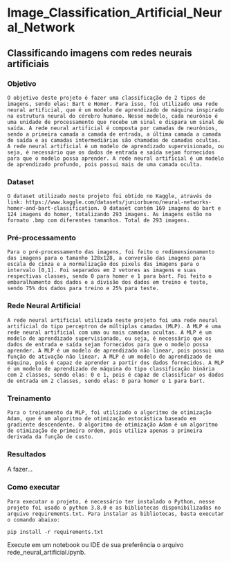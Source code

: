 # Image_Classification_Artificial_Neural_Network

## Classificando imagens com redes neurais artificiais

### Objetivo

    O objetivo deste projeto é fazer uma classificação de 2 tipos de imagens, sendo elas: Bart e Homer. Para isso, foi utilizado uma rede neural artificial, que é um modelo de aprendizado de máquina inspirado na estrutura neural do cérebro humano. Nesse modelo, cada neurônio é uma unidade de processamento que recebe um sinal e dispara um sinal de saída. A rede neural artificial é composta por camadas de neurônios, sendo a primeira camada a camada de entrada, a última camada a camada de saída e as camadas intermediárias são chamadas de camadas ocultas. A rede neural artificial é um modelo de aprendizado supervisionado, ou seja, é necessário que os dados de entrada e saída sejam fornecidos para que o modelo possa aprender. A rede neural artificial é um modelo de aprendizado profundo, pois possui mais de uma camada oculta.

### Dataset

    O dataset utilizado neste projeto foi obtido no Kaggle, através do link: https://www.kaggle.com/datasets/juniorbueno/neural-networks-homer-and-bart-classification. O dataset contém 169 imagens do bart e 124 imagens do homer, totalizando 293 imagens. As imagens estão no formato .bmp com diferentes tamanhos. Total de 293 imagens.

### Pré-processamento

    Para o pré-processamento das imagens, foi feito o redimensionamento das imagens para o tamanho 128x128, a conversão das imagens para escala de cinza e a normalização dos pixels das imagens para o intervalo [0,1]. Foi separados em 2 vetores as imagens e suas respectivas classes, sendo 0 para homer e 1 para bart. Foi feito o embaralhamento dos dados e a divisão dos dados em treino e teste, sendo 75% dos dados para treino e 25% para teste.

### Rede Neural Artificial

    A rede neural artificial utilizada neste projeto foi uma rede neural artificial do tipo perceptron de múltiplas camadas (MLP). A MLP é uma rede neural artificial com uma ou mais camadas ocultas. A MLP é um modelo de aprendizado supervisionado, ou seja, é necessário que os dados de entrada e saída sejam fornecidos para que o modelo possa aprender. A MLP é um modelo de aprendizado não linear, pois possui uma função de ativação não linear. A MLP é um modelo de aprendizado de máquina, pois é capaz de aprender a partir dos dados fornecidos. A MLP é um modelo de aprendizado de máquina do tipo classificação binária com 2 classes, sendo elas: 0 e 1, pois é capaz de classificar os dados de entrada em 2 classes, sendo elas: 0 para homer e 1 para bart.

### Treinamento

    Para o treinamento da MLP, foi utilizado o algoritmo de otimização Adam, que é um algoritmo de otimização estocástica baseado em gradiente descendente. O algoritmo de otimização Adam é um algoritmo de otimização de primeira ordem, pois utiliza apenas a primeira derivada da função de custo.

### Resultados

A fazer...

### Como executar

    Para executar o projeto, é necessário ter instalado o Python, nesse projeto foi usado o python 3.8.0 e as bibliotecas disponibilizadas no arquivo requirements.txt. Para instalar as bibliotecas, basta executar o comando abaixo:

```
pip install -r requirements.txt
```

Execute em um notebook ou IDE de sua preferência o arquivo rede_neural_artificial.ipynb.
